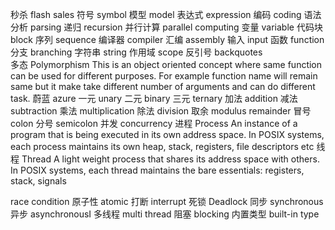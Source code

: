 秒杀 flash sales 
符号 symbol
模型 model
表达式 expression
编码 coding
语法分析 parsing
递归 recursion
并行计算 parallel computing
变量 variable
代码块 block
序列 sequence
编译器 compiler
汇编 assembly
输入 input
函数 function
分支 branching
字符串 string
作用域 scope
反引号 backquotes  
多态 Polymorphism 
This is an object oriented concept where same function can be used for different purposes. 
For example function name will remain same but it make take different number of arguments and can do different task.
蔚蓝 azure 
一元 unary
二元 binary
三元 ternary
加法 addition 
减法 subtraction 
乘法 multiplication 
除法 division 
取余 modulus  remainder
冒号 colon
分号 semicolon
并发 concurrency
进程 Process 
An instance of a program that is being executed in its own address space. 
In POSIX systems, each process maintains its own heap, stack, registers, file descriptors etc
线程 Thread
A light weight process that shares its address space with others.
In POSIX systems, each thread maintains the bare essentials: registers, stack, signals

race condition
原子性 atomic
打断 interrupt
死锁 Deadlock
同步 synchronous 
异步 asynchronousI
多线程 multi thread
阻塞 blocking 
内置类型 built-in type
